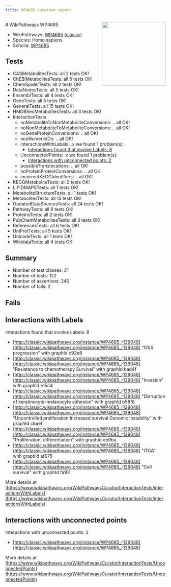 ```yaml
---
title: WP4685 curation report
---
```


<img style="float: right; width: 200px" src="https://upload.wikimedia.org/wikipedia/commons/thumb/8/83/Wplogo_with_text_500.png/640px-Wplogo_with_text_500.png" />
# WikiPathways WP4685

* WikiPathways: [WP4685](https://wikipathways.org/pathways/WP4685) ([classic](https://classic.wikipathways.org/instance/WP4685))
* Species: Homo sapiens
* Scholia: [WP4685](https://scholia.toolforge.org/wikipathways/WP4685)
## Tests
* CASMetabolitesTests: all 2 tests OK!
* ChEBIMetabolitesTests: all 5 tests OK!
* ChemSpiderTests: all 2 tests OK!
* DataNodesTests: all 5 tests OK!
* EnsemblTests: all 4 tests OK!
* GeneTests: all 5 tests OK!
* GeneralTests: all 15 tests OK!
* HMDBSecMetabolitesTests: all 3 tests OK!
* InteractionTests
    * noMetaboliteToNonMetaboliteConversions: .. all OK!
    * noNonMetaboliteToMetaboliteConversions: .. all OK!
    * noGeneProteinConversions: .. all OK!
    * nonNumericIDs: .. all OK!
    * interactionsWithLabels: .x we found 1 problem(s):
        * [Interactions found that involve Labels: 8](#630d267f)
    * UnconnectedPoints: .x we found 1 problem(s):
        * [Interactions with unconnected points: 2](#35a61ada)
    * possibleTranslocations: .. all OK!
    * noProteinProteinConversions: .. all OK!
    * incorrectKEGGIdentifiers: .. all OK!
* KEGGMetaboliteTests: all 2 tests OK!
* LIPIDMAPSTests: all 1 tests OK!
* MetaboliteStructureTests: all 1 tests OK!
* MetabolitesTests: all 15 tests OK!
* OudatedDataSourcesTests: all 24 tests OK!
* PathwayTests: all 8 tests OK!
* ProteinsTests: all 2 tests OK!
* PubChemMetabolitesTests: all 3 tests OK!
* ReferencesTests: all 6 tests OK!
* UniProtTests: all 5 tests OK!
* UnicodeTests: all 1 tests OK!
* WikidataTests: all 4 tests OK!


## Summary

* Number of test classes: 21
* Number of tests: 122
* Number of assertions: 245
* Number of fails: 2

## Fails

<a name="630d267f" />

## Interactions with Labels

Interactions found that involve Labels: 8

* [http://classic.wikipathways.org/instance/WP4685_r139048](http://classic.wikipathways.org/instance/WP4685_r139048) "G1/S progression" with graphId c92e8
* [http://classic.wikipathways.org/instance/WP4685_r139048](http://classic.wikipathways.org/instance/WP4685_r139048) "Resistance to chemotherapy
Survival" with graphId bad4f
* [http://classic.wikipathways.org/instance/WP4685_r139048](http://classic.wikipathways.org/instance/WP4685_r139048) "Invasion" with graphId e15c4
* [http://classic.wikipathways.org/instance/WP4685_r139048](http://classic.wikipathways.org/instance/WP4685_r139048) "Disruption of
keratinocyte-melanocyte adhesion" with graphId b58f8
* [http://classic.wikipathways.org/instance/WP4685_r139048](http://classic.wikipathways.org/instance/WP4685_r139048) "Uncontrolled proliferation
Increased survival
Genomic instability" with graphId cbaef
* [http://classic.wikipathways.org/instance/WP4685_r139048](http://classic.wikipathways.org/instance/WP4685_r139048) "Proliferation, differentiation" with graphId eb9ba
* [http://classic.wikipathways.org/instance/WP4685_r139048](http://classic.wikipathways.org/instance/WP4685_r139048) "ITGA" with graphId af675
* [http://classic.wikipathways.org/instance/WP4685_r139048](http://classic.wikipathways.org/instance/WP4685_r139048) "Cell survival" with graphId fa101


More details at [https://www.wikipathways.org/WikiPathwaysCurator/InteractionTests/interactionsWithLabels](https://www.wikipathways.org/WikiPathwaysCurator/InteractionTests/interactionsWithLabels)

<a name="35a61ada" />

## Interactions with unconnected points

Interactions with unconnected points: 2

* [http://classic.wikipathways.org/instance/WP4685_r139048](http://classic.wikipathways.org/instance/WP4685_r139048)


More details at [https://www.wikipathways.org/WikiPathwaysCurator/InteractionTests/UnconnectedPoints](https://www.wikipathways.org/WikiPathwaysCurator/InteractionTests/UnconnectedPoints)

